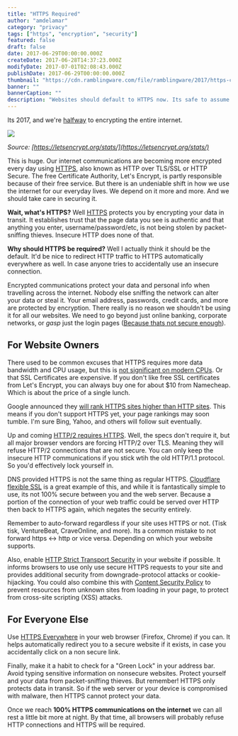 ```yaml
---
title: "HTTPS Required"
author: "amdelamar"
category: "privacy"
tags: ["https", "encryption", "security"]
featured: false
draft: false
date: 2017-06-29T00:00:00.000Z
createDate: 2017-06-28T14:37:23.000Z
modifyDate: 2017-07-01T02:08:43.000Z
publishDate: 2017-06-29T00:00:00.000Z
thumbnail: "https://cdn.ramblingware.com/file/ramblingware/2017/https-chart-1240.png"
banner: ""
bannerCaption: ""
description: "Websites should default to HTTPS now. Its safe to assume everyone should be using it already or planning to implement it."
---
```


Its 2017, and we're [halfway](https://www.eff.org/deeplinks/2017/02/were-halfway-encrypting-entire-web) to encrypting the entire internet.

![](https://cdn.ramblingware.com/file/ramblingware/2017/https-chart-1240.png)

_Source: [https://letsencrypt.org/stats/](https://letsencrypt.org/stats/)_

This is huge. Our internet communications are becoming more encrypted every day using [HTTPS](https://en.wikipedia.org/wiki/HTTPS), also known as HTTP over TLS/SSL or HTTP Secure. The free Certificate Authority, Let's Encrypt, is partly responsible because of their free service. But there is an undeniable shift in how we use the internet for our everyday lives. We depend on it more and more. And we should take care in securing it.

**Wait, what's HTTPS?** Well [HTTPS](https://en.wikipedia.org/wiki/HTTPS) protects you by encrypting your data in transit. It establishes trust that the page data you see is authentic and that anything you enter, username/password/etc, is not being stolen by packet-sniffing thieves. Insecure HTTP does none of that.

**Why should HTTPS be required?** Well I actually think it should be the default. It'd be nice to redirect HTTP traffic to HTTPS automatically everywhere as well. In case anyone tries to accidentally use an insecure connection.

Encrypted communications protect your data and personal info when travelling across the internet. Nobody else sniffing the network can alter your data or steal it. Your email address, passwords, credit cards, and more are protected by encryption. There really is no reason we shouldn't be using it for all our websites. We need to go beyond just online banking, corporate networks, or *_gasp_* just the login pages ([Because thats not secure enough](https://en.wikipedia.org/wiki/Firesheep#HTTPS)).

## For Website Owners

There used to be common excuses that HTTPS requires more data bandwidth and CPU usage, but this is [not significant on modern CPUs](https://blog.httpwatch.com/2011/01/28/top-7-myths-about-https/). Or that SSL Certificates are expensive. If you don't like free SSL certificates from Let's Encrypt, you can always buy one for about $10 from Namecheap. Which is about the price of a single lunch.

Google announced they [will rank HTTPS sites higher than HTTP sites](https://webmasters.googleblog.com/2014/08/https-as-ranking-signal.html). This means if you don't support HTTPS yet, your page rankings may soon tumble. I'm sure Bing, Yahoo, and others will follow suit eventually.

Up and coming [HTTP/2 requires HTTPS](https://en.wikipedia.org/wiki/HTTP/2). Well, the specs don't require it, but all major browser vendors are forcing HTTP/2 over TLS. Meaning they will refuse HTTP/2 connections that are not secure. You can only keep the insecure HTTP communications if you stick wtih the old HTTP/1.1 protocol. So you'd effectively lock yourself in.

DNS provided HTTPS is not the same thing as regular HTTPS. [Cloudflare flexible SSL](https://stackoverflow.com/a/43646243) is a great example of this, and while it is fantastically simple to use, its not 100% secure between you and the web server. Because a portion of the connection of your web traffic could be served over HTTP then back to HTTPS again, which negates the security entirely.

Remember to auto-forward regardless if your site uses HTTPS or not. (Tisk tisk, VentureBeat, CraveOnline, and more). Its a common mistake to not forward https <-> http or vice versa. Depending on which your website supports.

Also, enable [HTTP Strict Transport Security](https://en.wikipedia.org/wiki/HTTP_Strict_Transport_Security) in your website if possible. It informs browsers to use only use secure HTTPS requests to your site and provides additional security from downgrade-protocol attacks or cookie-hijacking. You could also combine this with [Content Security Policy](https://content-security-policy.com/) to prevent resources from unknown sites from loading in your page, to protect from cross-site scripting (XSS) attacks.

## For Everyone Else

Use [HTTPS Everywhere](https://www.eff.org/https-everywhere) in your web browser (Firefox, Chrome) if you can. It helps automatically redirect you to a secure website if it exists, in case you accidentally click on a non secure link.

Finally, make it a habit to check for a "Green Lock" in your address bar. Avoid typing sensitive information on nonsecure websites. Protect yourself and your data from packet-sniffing thieves. But remember! HTTPS only protects data in transit. So if the web server or your device is compromised with malware, then HTTPS cannot protect your data.

Once we reach **100% HTTPS communications on the internet** we can all rest a little bit more at night. By that time, all browsers will probably refuse HTTP connections and HTTPS will be required.
